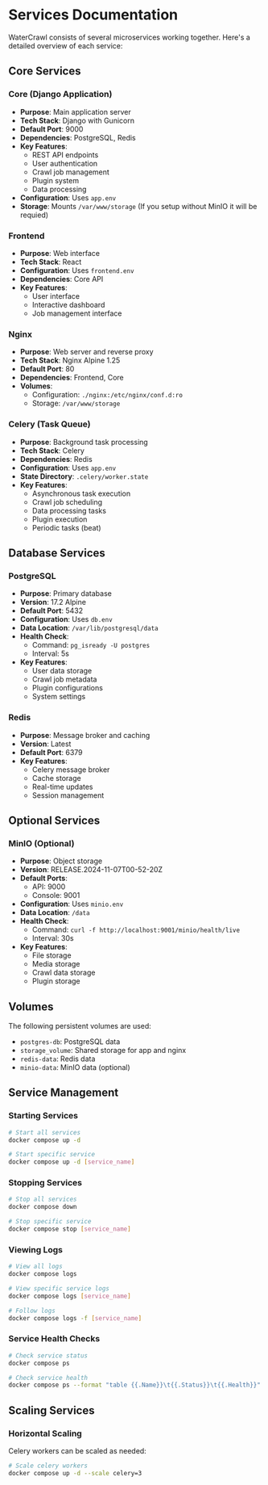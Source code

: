# Services Documentation

WaterCrawl consists of several microservices working together. Here's a detailed overview of each service:

## Core Services

### Core (Django Application)
- **Purpose**: Main application server
- **Tech Stack**: Django with Gunicorn
- **Default Port**: 9000
- **Dependencies**: PostgreSQL, Redis
- **Key Features**:
  - REST API endpoints
  - User authentication
  - Crawl job management
  - Plugin system
  - Data processing
- **Configuration**: Uses `app.env`
- **Storage**: Mounts `/var/www/storage` (If you setup without MinIO it will be requied)

### Frontend
- **Purpose**: Web interface
- **Tech Stack**: React
- **Configuration**: Uses `frontend.env`
- **Dependencies**: Core API
- **Key Features**:
  - User interface
  - Interactive dashboard
  - Job management interface

### Nginx
- **Purpose**: Web server and reverse proxy
- **Tech Stack**: Nginx Alpine 1.25
- **Default Port**: 80
- **Dependencies**: Frontend, Core
- **Volumes**:
  - Configuration: `./nginx:/etc/nginx/conf.d:ro`
  - Storage: `/var/www/storage`

### Celery (Task Queue)
- **Purpose**: Background task processing
- **Tech Stack**: Celery
- **Dependencies**: Redis
- **Configuration**: Uses `app.env`
- **State Directory**: `.celery/worker.state`
- **Key Features**:
  - Asynchronous task execution
  - Crawl job scheduling
  - Data processing tasks
  - Plugin execution
  - Periodic tasks (beat)

## Database Services

### PostgreSQL
- **Purpose**: Primary database
- **Version**: 17.2 Alpine
- **Default Port**: 5432
- **Configuration**: Uses `db.env`
- **Data Location**: `/var/lib/postgresql/data`
- **Health Check**: 
  - Command: `pg_isready -U postgres`
  - Interval: 5s
- **Key Features**:
  - User data storage
  - Crawl job metadata
  - Plugin configurations
  - System settings

### Redis
- **Purpose**: Message broker and caching
- **Version**: Latest
- **Default Port**: 6379
- **Key Features**:
  - Celery message broker
  - Cache storage
  - Real-time updates
  - Session management

## Optional Services

### MinIO (Optional)
- **Purpose**: Object storage
- **Version**: RELEASE.2024-11-07T00-52-20Z
- **Default Ports**: 
  - API: 9000
  - Console: 9001
- **Configuration**: Uses `minio.env`
- **Data Location**: `/data`
- **Health Check**:
  - Command: `curl -f http://localhost:9001/minio/health/live`
  - Interval: 30s
- **Key Features**:
  - File storage
  - Media storage
  - Crawl data storage
  - Plugin storage

## Volumes

The following persistent volumes are used:
- `postgres-db`: PostgreSQL data
- `storage_volume`: Shared storage for app and nginx
- `redis-data`: Redis data
- `minio-data`: MinIO data (optional)

## Service Management

### Starting Services
```bash
# Start all services
docker compose up -d

# Start specific service
docker compose up -d [service_name]
```

### Stopping Services
```bash
# Stop all services
docker compose down

# Stop specific service
docker compose stop [service_name]
```

### Viewing Logs
```bash
# View all logs
docker compose logs

# View specific service logs
docker compose logs [service_name]

# Follow logs
docker compose logs -f [service_name]
```

### Service Health Checks
```bash
# Check service status
docker compose ps

# Check service health
docker compose ps --format "table {{.Name}}\t{{.Status}}\t{{.Health}}"
```

## Scaling Services

### Horizontal Scaling

Celery workers can be scaled as needed:
```bash
# Scale celery workers
docker compose up -d --scale celery=3